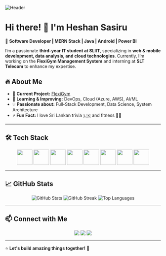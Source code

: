 ![Header](https://your-image-link.com)

# Hi there! 👋 I'm Heshan Sasiru 
🚀 **Software Developer | MERN Stack | Java | Android | Power BI**

I’m a passionate **third-year IT student at SLIIT**, specializing in **web & mobile development, data analysis, and cloud technologies**. Currently, I’m working on the **FlexiGym Management System** and interning at **SLT Telecom** to enhance my expertise.

## 🔥 About Me
- 🔭 **Current Project:** [FlexiGym](https://github.com/your-repo)
- 🎯 **Learning & Improving:** DevOps, Cloud (Azure, AWS), AI/ML
- 💡 **Passionate about:** Full-Stack Development, Data Science, System Architecture
- ⚡ **Fun Fact:** I love Sri Lankan trivia 🇱🇰 and fitness 🏋️‍♂️

---

## 🛠️ Tech Stack

<p align="center">
  <img src="https://cdn.jsdelivr.net/gh/devicons/devicon/icons/mongodb/mongodb-original-wordmark.svg" width="50" height="50"/>
  <img src="https://cdn.jsdelivr.net/gh/devicons/devicon/icons/express/express-original.svg" width="50" height="50"/>
  <img src="https://cdn.jsdelivr.net/gh/devicons/devicon/icons/react/react-original.svg" width="50" height="50"/>
  <img src="https://cdn.jsdelivr.net/gh/devicons/devicon/icons/nodejs/nodejs-original.svg" width="50" height="50"/>
  <img src="https://cdn.jsdelivr.net/gh/devicons/devicon/icons/java/java-original.svg" width="50" height="50"/>
  <img src="https://cdn.jsdelivr.net/gh/devicons/devicon/icons/android/android-original.svg" width="50" height="50"/>
  <img src="https://cdn.jsdelivr.net/gh/devicons/devicon/icons/mysql/mysql-original-wordmark.svg" width="50" height="50"/>
  <img src="https://upload.wikimedia.org/wikipedia/commons/thumb/c/cf/Power_BI_logo.svg/512px-Power_BI_logo.svg.png" width="50" height="50"/>
</p>

---

## 📈 GitHub Stats

<p align="center">
  <img src="https://github-readme-stats.vercel.app/api?username=your-github-username&show_icons=true&theme=tokyonight" alt="GitHub Stats" />
  <img src="https://github-readme-streak-stats.herokuapp.com/?user=your-github-username&theme=tokyonight" alt="GitHub Streak" />
  <img src="https://github-readme-stats.vercel.app/api/top-langs/?username=your-github-username&layout=compact&theme=tokyonight" alt="Top Languages" />
</p>

---

## 📫 Connect with Me
<p align="center">
  <a href="https://www.linkedin.com/in/your-profile"><img src="https://img.shields.io/badge/-LinkedIn-0077B5?style=flat&logo=linkedin&logoColor=white" /></a>
  <a href="https://github.com/your-github-username"><img src="https://img.shields.io/badge/-GitHub-181717?style=flat&logo=github&logoColor=white" /></a>
  <a href="https://twitter.com/your-handle"><img src="https://img.shields.io/badge/-Twitter-1DA1F2?style=flat&logo=twitter&logoColor=white" /></a>
</p>

---

⭐ **Let's build amazing things together!** 🚀
